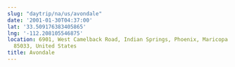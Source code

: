 ```yaml
---
slug: "daytrip/na/us/avondale"
date: '2001-01-30T04:37:00'
lat: '33.509176383405865'
lng: '-112.208105546875'
location: 6901, West Camelback Road, Indian Springs, Phoenix, Maricopa County, Arizona,
  85033, United States
title: Avondale
---
```



